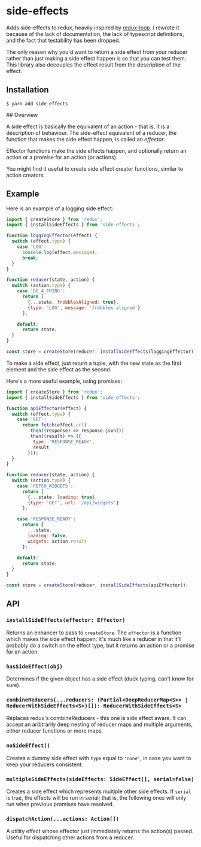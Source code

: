 # side-effects

Adds side-effects to redux, heavily inspired by [redux-loop](https://www.npmjs.com/package/redux-loop).
I rewrote it because of the lack of documentation, the lack of typescript definitions, and the fact that
testability has been dropped.

The only reason why you'd want to return a side effect from your reducer rather than just making a side effect
happen is so that you can test them.  This library also decouples the effect result from the description of the
effect. 

## Installation

    $ yarn add side-effects

## Overview

A side effect is basically the equivalent of an action - that is, it is a description of behaviour.  The side-effect
equivalent of a reducer, the function that makes the side effect happen, is called an _effector_.

Effector functions make the side effects happen, and optionally return an action or a promise for an action (or actions).

You might find it useful to create side effect creator functions, similar to action creators.

## Example

Here is an example of a logging side effect:

```js
import { createStore } from 'redux';
import { installSideEffects } from 'side-effects';

function loggingEffector(effect) {
  switch (effect.type) {
    case 'LOG':
      console.log(effect.message);
      break;
  }
}

function reducer(state, action) {
  switch (action.type) {
    case 'DO_A_THING':
      return [
        {...state, frobblesAligned: true},
        {type: 'LOG', message: 'frobbles aligned'}
      ];

    default:
      return state;
  }
}

const store = createStore(reducer, installSideEffects(loggingEffector));
```

To make a side effect, just return a tuple, with the new state as the first element and the side
effect as the second.

Here's a more useful example, using promises:

```js
import { createStore } from 'redux';
import { installSideEffects } from 'side-effects';

function apiEffector(effect) {
  switch (effect.type) {
    case 'GET':
      return fetch(effect.url)
        .then((response) => response.json())
        .then((result) => ({
          type: 'RESPONSE_READY',
          result
        }));
  }
}

function reducer(state, action) {
  switch (action.type) {
    case 'FETCH_WIDGETS':
      return [
        {...state, loading: true},
        {type: 'GET', url: '/api/widgets'}
      ];

    case 'RESPONSE_READY':
      return {
        ...state,
        loading: false,
        widgets: action.result
      };

    default:
      return state;
  }
}

const store = createStore(reducer, installSideEffects(apiEffector));
```


## API

### `installSideEffects(effector: Effector)`

Returns an enhancer to pass to `createStore`.  The `effector` is a function which makes the side
effect happen.  It's much like a reducer in that it'll probably do a switch on the effect type, but
it returns an action or a promise for an action.

### `hasSideEffect(obj)`

Determines if the given object has a side effect (duck typing, can't know for sure).

### `combineReducers(...reducers: (Partial<DeepReducerMap<S>> | ReducerWithSideEffects<S>)[]): ReducerWithSideEffects<S>`

Replaces redux's combineReducers - this one is side effect aware.  It can accept an aribtrarily deep nesting of reducer maps and multiple arguments,
either reducer functions or more maps.

### `noSideEffect()`

Creates a dummy side effect with `type` equal to `'none'`, in case you want to keep your reducers consistent.

### `multipleSideEffects(sideEffects: SideEffect[], serial=false)`

Creates a side effect which represents multiple other side effects.  If `serial` is true, the effects will be run in serial; that is, the following ones will only run when previous
promises have resolved.

### `dispatchAction(...actions: Action[])`

A utility effect whose effector just immediately returns the action(s) passed.  Useful for dispatching other actions from a reducer.
